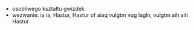 -  osobliwego kształtu gwizdek
- wezwanie:
	ia ia, Hastur, 
	Hastur of aiaq vulgtm
	vug lagln,
	vulgtm aih aih Hastur
